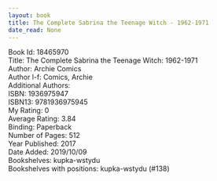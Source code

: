 ```yaml
---
layout: book
title: The Complete Sabrina the Teenage Witch - 1962-1971
date_read: None
---
```


Book Id: 18465970<br />
Title: The Complete Sabrina the Teenage Witch: 1962-1971<br />
Author: Archie Comics<br />
Author l-f: Comics, Archie<br />
Additional Authors: <br />
ISBN: 1936975947<br />
ISBN13: 9781936975945<br />
My Rating: 0<br />
Average Rating: 3.84<br />
Binding: Paperback<br />
Number of Pages: 512<br />
Year Published: 2017<br />
Date Added: 2019/10/09<br />
Bookshelves: kupka-wstydu<br />
Bookshelves with positions: kupka-wstydu (#138)<br />

